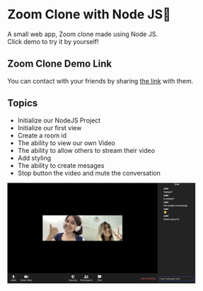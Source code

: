 # Zoom Clone with Node JS👥

A small web app, Zoom clone made using Node JS.<br>
Click demo to try it by yourself!

## Zoom Clone Demo Link

You can contact with your friends by sharing [the link](https://warm-peak-12177.herokuapp.com/4f42fd17-bad3-4040-b750-015f61a5d66c) with them.

## Topics
- Initialize our NodeJS Project 
- Initialize our first view
- Create a room id 
- The ability to view our own Video 
- The ability to allow others to stream their video
- Add styling
- The ability to create mesages
- Stop button the video and mute the conversation



<img src="img/img.png" width="425"/> 
